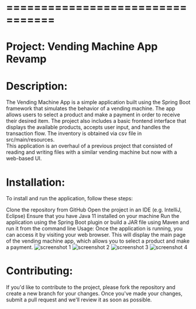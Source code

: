 # =================================
# Project: Vending Machine App Revamp
# Description:
The Vending Machine App is a simple application built using the Spring Boot framework that simulates the behavior of a vending machine. The app allows users to select a product and make a payment in order to receive their desired item. The project also includes a basic frontend interface that displays the available products, accepts user input, and handles the transaction flow. The inventory is obtained via csv file in src/main/resources.
<br>
This application is an overhaul of a previous project that consisted of reading and writing files with a similar vending machine but now with a web-based UI.
# Installation:
To install and run the application, follow these steps:

Clone the repository from GitHub
Open the project in an IDE (e.g. IntelliJ, Eclipse)
Ensure that you have Java 11 installed on your machine
Run the application using the Spring Boot plugin or build a JAR file using Maven and run it from the command line
Usage:
Once the application is running, you can access it by visiting your web browser. This will display the main page of the vending machine app, which allows you to select a product and make a payment.
![screenshot 1](../client/src/images/Screenshots/srcnsht1.png)
![screenshot 2](../client/src/images/Screenshots/srcnsht2.png)
![screenshot 3](../client/src/images/Screenshots/srcnsht3.png)
![screenshot 4](../client/src/images/Screenshots/srcnsht4.png)


# Contributing:
If you'd like to contribute to the project, please fork the repository and create a new branch for your changes. Once you've made your changes, submit a pull request and we'll review it as soon as possible.
